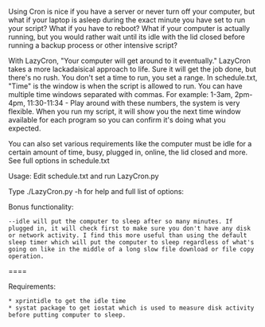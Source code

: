 Using Cron is nice if you have a server or never turn off your computer, but what if your laptop is asleep during the exact minute you have set to run your script? What if you have to reboot? What if your computer is actually running, but you would rather wait until its idle with the lid closed before running a backup process or other intensive script?

With LazyCron, "Your computer will get around to it eventually." LazyCron takes a more lackadaisical approach to life. Sure it will get the job done, but there's no rush. You don't set a time to run, you set a range. In schedule.txt, "Time" is the window is when the script is allowed to run. You can have multiple time windows separated with commas. For example: 1-3am, 2pm-4pm, 11:30-11:34 - Play around with these numbers, the system is very flexible. When you run my script, it will show you the next time window available for each program so you can confirm it's doing what you expected.

You can also set various requirements like the computer must be idle for a certain amount of time, busy, plugged in, online, the lid closed and more. See full options in schedule.txt

Usage: Edit schedule.txt and run LazyCron.py

Type ./LazyCron.py -h for help and full list of options:

Bonus functionality:

	--idle will put the computer to sleep after so many minutes. If plugged in, it will check first to make sure you don't have any disk or network activity. I find this more useful than using the default sleep timer which will put the computer to sleep regardless of what's going on like in the middle of a long slow file download or file copy operation.

====

Requirements:

	* xprintidle to get the idle time
	* systat package to get iostat which is used to measure disk activity before putting computer to sleep.
